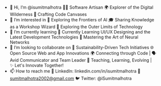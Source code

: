 - 👋 Hi, I’m @isumitmalhotra 
    👨‍💻 Software Artisan
    🌍 Explorer of the Digital Wilderness
    🎨 Crafting Code Canvases
- 👀 I’m interested in
      🧠 Exploring the Frontiers of AI
      🎓 Sharing Knowledge as a Workshop Wizard
      🚀 Exploring the Outer Limits of Technology
- 🌱 I’m currently learning
      🌱 Currently Learning UI/UX Designing and the Latest Development Technologies
      🤖 Mastering the Art of Neural Networks
- 💞️ I’m looking to collaborate on
      🌿 Sustainability-Driven Tech Initiatives
      🌐 Open Source Web and App Innovations
      🌍 Connecting through Code | 🗣️ Avid Communicator and Team Leader
      🌱 Teaching, Learning, Evolving | ✨ Let's Innovate Together!
- 📫 How to reach me
      💼 LinkedIn: linkedin.com/in/isumitmalhotra
      📧 sumitmalhotra2002@gmail.com
      🐦 Twitter: @iSumitmalhotra

<!---
isumitmalhotra/isumitmalhotra is a ✨ special ✨ repository because its `README.md` (this file) appears on your GitHub profile.
You can click the Preview link to take a look at your changes.
--->
